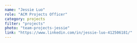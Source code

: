 ```yaml
---
name: "Jessie Luo"
role: "ACM Projects Officer"
category: projects
filter: "projects"
photo: "team-projects-jessie"
link: "https://www.linkedin.com/in/jessie-luo-412506181/"
---
```

